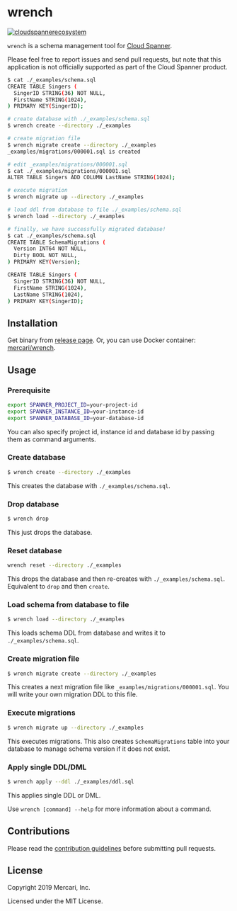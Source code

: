 # wrench
[![cloudspannerecosystem](https://circleci.com/gh/cloudspannerecosystem/wrench.svg?style=svg)](https://circleci.com/gh/cloudspannerecosystem/wrench)

`wrench` is a schema management tool for [Cloud Spanner](https://cloud.google.com/spanner/).

Please feel free to report issues and send pull requests, but note that this
application is not officially supported as part of the Cloud Spanner product.

```sh
$ cat ./_examples/schema.sql
CREATE TABLE Singers (
  SingerID STRING(36) NOT NULL,
  FirstName STRING(1024),
) PRIMARY KEY(SingerID);

# create database with ./_examples/schema.sql
$ wrench create --directory ./_examples

# create migration file
$ wrench migrate create --directory ./_examples
_examples/migrations/000001.sql is created

# edit _examples/migrations/000001.sql
$ cat ./_examples/migrations/000001.sql
ALTER TABLE Singers ADD COLUMN LastName STRING(1024);

# execute migration
$ wrench migrate up --directory ./_examples

# load ddl from database to file ./_examples/schema.sql
$ wrench load --directory ./_examples

# finally, we have successfully migrated database!
$ cat ./_examples/schema.sql
CREATE TABLE SchemaMigrations (
  Version INT64 NOT NULL,
  Dirty BOOL NOT NULL,
) PRIMARY KEY(Version);

CREATE TABLE Singers (
  SingerID STRING(36) NOT NULL,
  FirstName STRING(1024),
  LastName STRING(1024),
) PRIMARY KEY(SingerID);
```

## Installation

Get binary from [release page](https://github.com/mercari/wrench/releases).
Or, you can use Docker container: [mercari/wrench](https://hub.docker.com/r/mercari/wrench).

## Usage

### Prerequisite

```sh
export SPANNER_PROJECT_ID=your-project-id
export SPANNER_INSTANCE_ID=your-instance-id
export SPANNER_DATABASE_ID=your-database-id
```

You can also specify project id, instance id and database id by passing them as command arguments.

### Create database

```sh
$ wrench create --directory ./_examples
```

This creates the database with `./_examples/schema.sql`.

### Drop database

```sh
$ wrench drop
```

This just drops the database.

### Reset database

```sh
wrench reset --directory ./_examples
```

This drops the database and then re-creates with `./_examples/schema.sql`. Equivalent to `drop` and then `create`.

### Load schema from database to file

```sh
$ wrench load --directory ./_examples
```

This loads schema DDL from database and writes it to `./_examples/schema.sql`.

### Create migration file

```sh
$ wrench migrate create --directory ./_examples
```

This creates a next migration file like `_examples/migrations/000001.sql`. You will write your own migration DDL to this file.

### Execute migrations

```sh
$ wrench migrate up --directory ./_examples
```

This executes migrations. This also creates `SchemaMigrations` table into your database to manage schema version if it does not exist.

### Apply single DDL/DML

```sh
$ wrench apply --ddl ./_examples/ddl.sql
```

This applies single DDL or DML.

Use `wrench [command] --help` for more information about a command.


## Contributions

Please read the [contribution guidelines](CONTRIBUTING.MD) before submitting
pull requests.

## License

Copyright 2019 Mercari, Inc.

Licensed under the MIT License.
